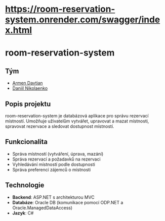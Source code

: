 # https://room-reservation-system.onrender.com/swagger/index.html


# room-reservation-system

## Tým
- [Armen Davtian](https://github.com/armesha)
- [Daniil Nikolaenko](https://github.com/Snejko)

## Popis projektu
room-reservation-system je databázová aplikace pro správu rezervací místností. Umožňuje uživatelům vytvářet, upravovat a mazat místnosti, spravovat rezervace a sledovat dostupnost místností.

## Funkcionalita
- Správa místností (vytváření, úprava, mazání)
- Správa rezervací a požadavků na rezervaci
- Vyhledávání místností podle dostupnosti
- Správa preferencí zájemců o místnosti

## Technologie
- **Backend**: ASP.NET s architekturou MVC
- **Databáze**: Oracle DB (komunikace pomocí ODP.NET a Oracle.ManagedDataAccess)
- **Jazyk**: C#